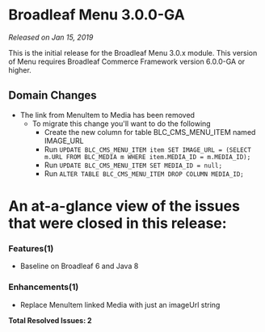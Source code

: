 # Broadleaf Menu 3.0.0-GA

_Released on Jan 15, 2019_

This is the initial release for the Broadleaf Menu 3.0.x module.  This version of Menu requires Broadleaf Commerce Framework version 6.0.0-GA or higher.

## Domain Changes
- The link from MenuItem to Media has been removed
    - To migrate this change you'll want to do the following
        - Create the new column for table BLC_CMS_MENU_ITEM named IMAGE_URL
        - Run `UPDATE BLC_CMS_MENU_ITEM item SET IMAGE_URL = (SELECT m.URL FROM BLC_MEDIA m WHERE item.MEDIA_ID = m.MEDIA_ID);`
        - Run `UPDATE BLC_CMS_MENU_ITEM SET MEDIA_ID = null;`
        - Run `ALTER TABLE BLC_CMS_MENU_ITEM DROP COLUMN MEDIA_ID;`
        
        
# An at-a-glance view of the issues that were closed in this release:
        
### Features(1)
- Baseline on Broadleaf 6 and Java 8

### Enhancements(1)
- Replace MenuItem linked Media with just an imageUrl string


**Total Resolved Issues: 2**
